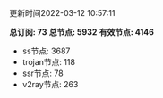 更新时间2022-03-12 10:57:11

**总订阅: 73**
**总节点: 5932**
**有效节点: 4146**
- ss节点: 3687
- trojan节点: 118
- ssr节点: 78
- v2ray节点: 263
